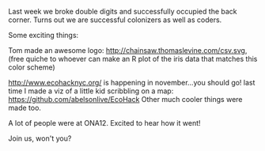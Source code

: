 Last week we broke double digits and successfully occupied the back corner.  Turns out we are successful colonizers as well as coders.  

Some exciting things:

Tom made an awesome logo: http://chainsaw.thomaslevine.com/csv.svg,
(free quiche to whoever can make an R plot of the iris data that matches this color scheme)

http://www.ecohacknyc.org/ is happening in november...you should go! 
last time I made a viz of a little kid scribbling on a map: 
https://github.com/abelsonlive/EcoHack
Other much cooler things were made too.

A lot of people were at ONA12. Excited to hear how it went!

Join us, won't you?